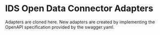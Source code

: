 # IDS Open Data Connector Adapters

Adapters are cloned here. 
New adapters are created by implementing the OpenAPI specification provided by the swagger.yaml.